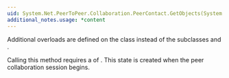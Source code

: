 ```yaml
---
uid: System.Net.PeerToPeer.Collaboration.PeerContact.GetObjects(System.Net.PeerToPeer.Collaboration.PeerEndPoint)
additional_notes.usage: *content
---
```


<p>Additional overloads are defined on the <xref href="System.Net.PeerToPeer.Collaboration.Peer"></xref> class instead of the subclasses <xref href="System.Net.PeerToPeer.Collaboration.PeerContact"></xref> and <xref href="System.Net.PeerToPeer.Collaboration.PeerNearMe"></xref>.  
  
 Calling this method requires a <xref href="System.Security.Permissions.PermissionState"></xref> of <xref href="System.Security.Permissions.PermissionState.Unrestricted"></xref>. This state is created when the peer collaboration session begins.</p>


